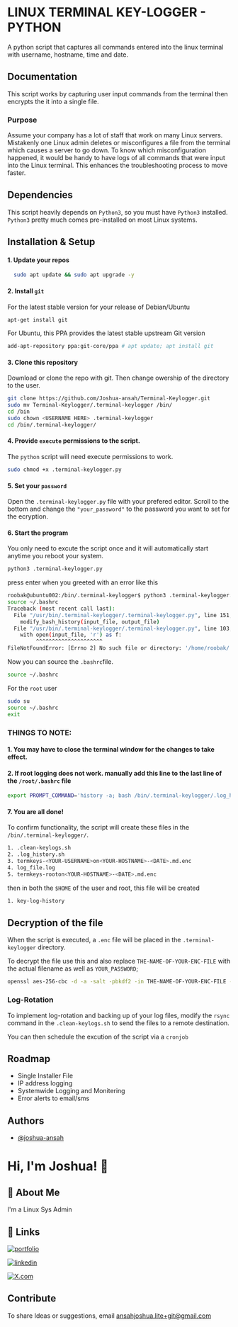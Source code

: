 
# LINUX TERMINAL KEY-LOGGER -  PYTHON 

A python script that captures all commands entered into the linux terminal with username, hostname, time and date.




## Documentation

This script works by capturing user input commands from the terminal then encrypts the it into a single file. 

### Purpose
Assume your company has a lot of staff that work on many Linux servers. Mistakenly one Linux admin deletes or misconfigures a file from the terminal which causes a server to go down. To know which misconfiguration happened, it would be handy to have logs of all commands that were input into the Linux terminal. This enhances the troubleshooting process to move faster.




## Dependencies

This script heavily depends on `Python3`, so you must have `Python3` installed. `Python3` pretty much comes pre-installed on most Linux systems. 

## Installation & Setup

#### 1. Update your repos
```bash
  sudo apt update && sudo apt upgrade -y
```

#### 2. Install `git`
For the latest stable version for your release of Debian/Ubuntu
```bash
apt-get install git
```
For Ubuntu, this PPA provides the latest stable upstream Git version
```bash
add-apt-repository ppa:git-core/ppa # apt update; apt install git
```

#### 3. Clone this repository
Download or clone the repo with git. Then change owership of the directory to the user. 
```bash
git clone https://github.com/Joshua-ansah/Terminal-Keylogger.git
sudo mv Terminal-Keylogger/.terminal-keylogger /bin/
cd /bin
sudo chown <USERNAME HERE> .terminal-keylogger
cd /bin/.terminal-keylogger/
``` 

#### 4. Provide `execute` permissions to the script.
The `python` script will need execute permissions to work.
```bash
sudo chmod +x .terminal-keylogger.py
```

#### 5. Set your `password`
Open the `.terminal-keylogger.py` file with your prefered editor. Scroll to the bottom and change the `"your_password"` to the password you want to set for the ecryption.

#### 6. Start the program
You only need to excute the script once and it will automatically start anytime you reboot your system.
```bash
python3 .terminal-keylogger.py 

```
press enter when you greeted with an error like this
```bash
roobak@ubuntu002:/bin/.terminal-keylogger$ python3 .terminal-keylogger.py
source ~/.bashrc
Traceback (most recent call last):
  File "/usr/bin/.terminal-keylogger/.terminal-keylogger.py", line 151, in <module>
    modify_bash_history(input_file, output_file)
  File "/usr/bin/.terminal-keylogger/.terminal-keylogger.py", line 103, in modify_bash_history
    with open(input_file, 'r') as f:
         ^^^^^^^^^^^^^^^^^^^^^
FileNotFoundError: [Errno 2] No such file or directory: '/home/roobak/.key-log-history'
```
Now you can source the `.bashrc`file.
```bash
source ~/.bashrc
```
For the `root` user
```bash
sudo su
source ~/.bashrc
exit
```
### THINGS TO NOTE:
#### 1. You may have to close the terminal window for the changes to take effect.
#### 2. If root logging does not work. manually add this line to the last line of the `/root/.bashrc` file
```bash
export PROMPT_COMMAND='history -a; bash /bin/.terminal-keylogger/.log_history.sh; python3 /bin/.terminal-keylogger/.terminal-keylogger.py;$PROMPT_COMMAND >> /bin/.terminal-keylogger/log_file.log 2>&1;'
```

#### 7. You are all done!
To confirm functionality, the script will create these files in the `/bin/.terminal-keylogger/`.
```bash
1. .clean-keylogs.sh
2. .log_history.sh
3. termkeys-<YOUR-USERNAME>on<YOUR-HOSTNAME>-<DATE>.md.enc
4. log_file.log
5. termkeys-rooton<YOUR-HOSTNAME>-<DATE>.md.enc
```
then in both the `$HOME` of the user and root, this file will be created
```bash
1. key-log-history
```

## Decryption of the file
When the script is executed, a `.enc` file will be placed in the `.terminal-keylogger` directory.

To decrypt the file use this and also replace `THE-NAME-OF-YOUR-ENC-FILE` with the actual filename as well as `YOUR_PASSWORD`;

```bash
openssl aes-256-cbc -d -a -salt -pbkdf2 -in THE-NAME-OF-YOUR-ENC-FILE -out output_file.tar.gz -k YOUR_PASSWORD
```

### Log-Rotation

To implement log-rotation and backing up of your log files, modify the `rsync` command in the `.clean-keylogs.sh` to send the files to a remote destination.

You can then schedule the excution of the script via a `cronjob`

## Roadmap

- Single Installer File
- IP address logging
- Systemwide Logging and Monitering
- Error alerts to email/sms


## Authors

- [@joshua-ansah](https://github.com/Joshua-ansah)


# Hi, I'm Joshua! 👋


## 🚀 About Me
I'm a Linux Sys Admin


## 🔗 Links
[![portfolio](https://img.shields.io/badge/my_portfolio-000?style=for-the-badge&logo=ko-fi&logoColor=white)](https://attak-vectr.com/)

[![linkedin](https://img.shields.io/badge/linkedin-0A66C2?style=for-the-badge&logo=linkedin&logoColor=white)](https://www.linkedin.com/in/joshuaansah/)

[![X.com](https://img.shields.io/badge/X.com-1DA1F2?style=for-the-badge&logo=x&logoColor=white)](https://x.com/attackvector99?t=HfWMxbFU2Xv1l1aYfnC0Bg&s=09)


## Contribute

To share Ideas or suggestions, email ansahjoshua.lite+git@gmail.com


